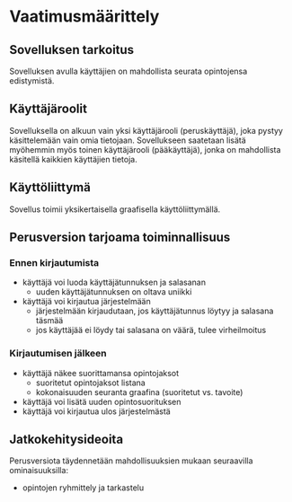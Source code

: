 # Vaatimusmäärittely

## Sovelluksen tarkoitus

Sovelluksen avulla käyttäjien on mahdollista seurata opintojensa edistymistä. 

## Käyttäjäroolit

Sovelluksella on alkuun vain yksi käyttäjärooli (peruskäyttäjä), joka pystyy käsittelemään vain omia tietojaan. Sovellukseen 
saatetaan lisätä myöhemmin myös toinen käyttäjärooli (pääkäyttäjä), jonka on mahdollista käsitellä kaikkien käyttäjien
tietoja.

## Käyttöliittymä

Sovellus toimii yksikertaisella graafisella käyttöliittymällä.

## Perusversion tarjoama toiminnallisuus

### Ennen kirjautumista
- käyttäjä voi luoda käyttäjätunnuksen ja salasanan
  - uuden käyttäjätunnuksen on oltava uniikki
- käyttäjä voi kirjautua järjestelmään
  - järjestelmään kirjaudutaan, jos käyttäjätunnus löytyy ja salasana täsmää
  - jos käyttäjää ei löydy tai salasana on väärä, tulee virheilmoitus

### Kirjautumisen jälkeen
- käyttäjä näkee suorittamansa opintojaksot
  - suoritetut opintojaksot listana
  - kokonaisuuden seuranta graafina (suoritetut vs. tavoite)
- käyttäjä voi lisätä uuden opintosuorituksen
- käyttäjä voi kirjautua ulos järjestelmästä

## Jatkokehitysideoita

Perusversiota täydennetään mahdollisuuksien mukaan seuraavilla ominaisuuksilla:
- opintojen ryhmittely ja tarkastelu


